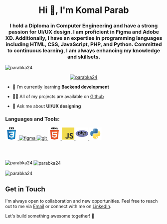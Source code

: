 <h1 align="center">Hi 👋, I'm Komal Parab</h1>
<h3 align="center">I hold a Diploma in Computer Engineering and have a strong passion for UI/UX design. I am proficient in Figma and Adobe XD. Additionally, I have an expertise in programming languages including HTML, CSS, JavaScript, PHP, and Python. Committed to continuous learning, I am always enhancing my knowledge and skillsets.</h3>

<p align="left"> <img src="https://komarev.com/ghpvc/?username=parabka24&label=Profile%20views&color=0e75b6&style=flat" alt="parabka24" /> </p>

<p align="center"> <a href="https://github.com/ryo-ma/github-profile-trophy"><img src="https://github-profile-trophy.vercel.app/?username=parabka24" alt="parabka24" /></a> </p>

- 🌱 I’m currently learning **Backend development**

- 👨‍💻 All of my projects are available on [Github](https://github.com/parabka24?tab=repositories)

- 💬 Ask me about **UI/UX designing**

<h3 align="left">Languages and Tools:</h3>
<p align="left"> <a href="https://www.w3schools.com/css/" target="_blank" rel="noreferrer"> <img src="https://raw.githubusercontent.com/devicons/devicon/master/icons/css3/css3-original-wordmark.svg" alt="css3" width="40" height="40"/> </a> <a href="https://www.figma.com/" target="_blank" rel="noreferrer"> <img src="https://www.vectorlogo.zone/logos/figma/figma-icon.svg" alt="figma" width="40" height="40"/> </a> <a href="https://git-scm.com/" target="_blank" rel="noreferrer"> <img src="https://www.vectorlogo.zone/logos/git-scm/git-scm-icon.svg" alt="git" width="40" height="40"/> </a> <a href="https://www.w3.org/html/" target="_blank" rel="noreferrer"> <img src="https://raw.githubusercontent.com/devicons/devicon/master/icons/html5/html5-original-wordmark.svg" alt="html5" width="40" height="40"/> </a> <a href="https://developer.mozilla.org/en-US/docs/Web/JavaScript" target="_blank" rel="noreferrer"> <img src="https://raw.githubusercontent.com/devicons/devicon/master/icons/javascript/javascript-original.svg" alt="javascript" width="40" height="40"/> </a> <a href="https://www.php.net" target="_blank" rel="noreferrer"> <img src="https://raw.githubusercontent.com/devicons/devicon/master/icons/php/php-original.svg" alt="php" width="40" height="40"/> </a> <a href="https://www.python.org" target="_blank" rel="noreferrer"> <img src="https://raw.githubusercontent.com/devicons/devicon/master/icons/python/python-original.svg" alt="python" width="40" height="40"/> </a> <a href="https://www.adobe.com/products/xd.html" target="_blank" rel="noreferrer"> </a> </p>

<br><br><p><img align="left" src="https://github-readme-stats.vercel.app/api/top-langs?username=parabka24&show_icons=true&locale=en&layout=compact" alt="parabka24" /></p>

<p>&nbsp;<img align="center" src="https://github-readme-stats.vercel.app/api?username=parabka24&show_icons=true&locale=en" alt="parabka24" /></p>

<p><img align="center" src="https://github-readme-streak-stats.herokuapp.com/?user=parabka24&" alt="parabka24" /></p>

<h2 align="left">Get in Touch</h2>
<p align="left">I'm always open to collaboration and new opportunities. Feel free to reach out to me via <a href="mailto:parabka24@gmail.com">Email</a> or connect with me on <a href="https://www.linkedin.com/in/komal-parab-94704a27a/">LinkedIn</a>.</p>
<p align="left">Let's build something awesome together! 🚀</p>
